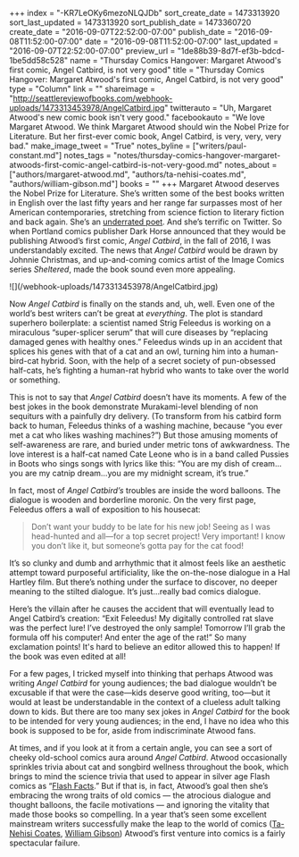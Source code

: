 +++
index = "-KR7LeOKy6mezoNLQJDb"
sort_create_date = 1473313920
sort_last_updated = 1473313920
sort_publish_date = 1473360720
create_date = "2016-09-07T22:52:00-07:00"
publish_date = "2016-09-08T11:52:00-07:00"
date = "2016-09-08T11:52:00-07:00"
last_updated = "2016-09-07T22:52:00-07:00"
preview_url = "1de88b39-8d7f-ef3b-bdcd-1be5dd58c528"
name = "Thursday Comics Hangover: Margaret Atwood's first comic, Angel Catbird, is not very good"
title = "Thursday Comics Hangover: Margaret Atwood's first comic, Angel Catbird, is not very good"
type = "Column"
link = ""
shareimage = "http://seattlereviewofbooks.com/webhook-uploads/1473313453978/AngelCatbird.jpg"
twitterauto = "Uh, Margaret Atwood's new comic book isn't very good."
facebookauto = "We love Margaret Atwood. We think Margaret Atwood should win the Nobel Prize for Literature. But her first-ever comic book, Angel Catbird, is very, very, very bad."
make_image_tweet = "True"
notes_byline = ["writers/paul-constant.md"]
notes_tags = "notes/thursday-comics-hangover-margaret-atwoods-first-comic-angel-catbird-is-not-very-good.md"
notes_about = ["authors/margaret-atwood.md", "authors/ta-nehisi-coates.md", "authors/william-gibson.md"]
books = ""
+++
Margaret Atwood deserves the Nobel Prize for Literature. She’s written some of the best books written in English over the last fifty years and her range far surpasses most of her American contemporaries, stretching from science fiction to literary fiction and back again. She’s an [underrated poet]( https://www.poetryfoundation.org/poems-and-poets/poets/detail/margaret-atwood#about). And she’s terrific on Twitter. So when Portland comics publisher Dark Horse announced that they would be publishing Atwood’s first comic, *Angel Catbird*, in the fall of 2016, I was understandably excited. The news that *Angel Catbird* would be drawn by Johnnie Christmas, and up-and-coming comics artist of the Image Comics series *Sheltered*, made the book sound even more appealing.

<p class="image-left">![](/webhook-uploads/1473313453978/AngelCatbird.jpg)</p>

Now *Angel Catbird* is finally on the stands and, uh, well. Even one of the world’s best writers can’t be great at *everything*. The plot is standard superhero boilerplate: a scientist named Strig Feleedus is working on a miraculous “super-splicer serum” that will cure diseases by “replacing damaged genes with healthy ones.” Feleedus winds up in an accident that splices his genes with that of a cat and an owl, turning him into a human-bird-cat hybrid. Soon, with the help of a secret society of pun-obsessed half-cats, he’s fighting a human-rat hybrid who wants to take over the world or something.

This is not to say that *Angel Catbird* doesn’t have its moments. A few of the best jokes in the book demonstrate Murakami-level blending of non sequiturs with a painfully dry delivery. (To transform from his catbird form back to human, Feleedus thinks of a washing machine, because “you ever met a cat who likes washing machines?”)  But those amusing moments of self-awareness are rare, and buried under metric tons of awkwardness. The love interest is a half-cat named Cate Leone who is in a band called Pussies in Boots who sings songs with lyrics like this: “You are my dish of cream…you are my catnip dream…you are my midnight scream, it’s true.”

In fact, most of *Angel Catbird’s* troubles are inside the word balloons. The dialogue is wooden and borderline moronic. On the very first page, Feleedus offers a wall of exposition to his housecat:

<blockquote>Don’t want your buddy to be late for his new job! Seeing as I was head-hunted and all—for a top secret project! Very important! I know you don’t like it, but someone’s gotta pay for the cat food!</blockquote>

It’s so clunky and dumb and arrhythmic that it almost feels like an aesthetic attempt toward purposeful artificiality, like the on-the-nose dialogue in a Hal Hartley film. But there’s nothing under the surface to discover, no deeper meaning to the stilted dialogue. It’s just…really bad comics dialogue. 

Here’s the villain after he causes the accident that will eventually lead to Angel Catbird’s creation: “Exit Feleedus! My digitally controlled rat slave was the perfect lure! I’ve destroyed the only sample! Tomorrow I’ll grab the formula off his computer! And enter the age of the rat!” So many exclamation points! It's hard to believe an editor allowed this to happen! If the book was even edited at all!

For a few pages, I tricked myself into thinking that perhaps Atwood was writing *Angel Catbird* for young audiences; the bad dialogue wouldn’t be excusable if that were the case—kids deserve good writing, too—but it would at least be understandable in the context of a clueless adult talking down to kids. But there are too many sex jokes in *Angel Catbird* for the book to be intended for very young audiences; in the end, I have no idea who this book is supposed to be for, aside from indiscriminate Atwood fans.

At times, and if you look at it from a certain angle, you can see a sort of cheeky old-school comics aura around *Angel Catbird*. Atwood occasionally sprinkles trivia about cat and songbird wellness throughout the book, which brings to mind the science trivia that used to appear in silver age Flash comics as “[Flash Facts]( https://biffbampop.com/2015/06/17/the-top-ten-most-outrageous-flash-facts/fla2-21/).” But if that is, in fact, Atwood’s goal then she’s embracing the wrong traits of old comics — the atrocious dialogue and thought balloons, the facile motivations —  and ignoring the vitality that made those books so compelling. In a year that’s seen some excellent mainstream writers successfully make the leap to the world of comics ([Ta-Nehisi Coates]( http://www.seattlereviewofbooks.com/notes/2016/04/07/thursday-comics-hangover-everybodys-talking-about-the-black-panther/), [William Gibson]( http://www.seattlereviewofbooks.com/notes/2016/05/19/thursday-comics-hangover-william-gibson-comes-to-comics/)) Atwood’s first venture into comics is a fairly spectacular failure.
